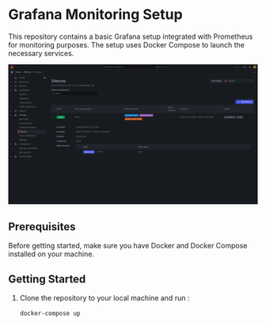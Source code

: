 # Grafana Monitoring Setup

This repository contains a basic Grafana setup integrated with Prometheus for monitoring purposes. The setup uses Docker Compose to launch the necessary services.



![Alerting ans resolving ](./grafana3-alerting-resolve.png)

## Prerequisites

Before getting started, make sure you have Docker and Docker Compose installed on your machine.

## Getting Started

1. Clone the repository to your local machine  and run :
   ```
   docker-compose up
